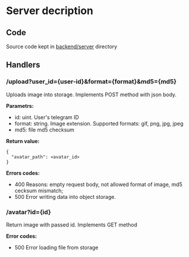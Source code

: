 # Server decription
## Code
Source code kept in [backend/server](../backend/mds) directory

## Handlers

### /upload?user_id={user-id}&format={format}&md5={md5}

Uploads image into storage. Implements POST method with json body.

**Parametrs:**
- id: uint. User's telegram ID
- format: string. Image extension. Supported formats: gif, png, jpg, jpeg
- md5: file md5 checksum

**Return value:**
```
{
  "avatar_path": <avatar_id>
}
```

**Errors codes:**
* 400 Reasons: empty request body, not allowed format of image, md5 cecksum mismatch;
* 500 Error writing data into object storage.

### /avatar?id={id}

Return image with passed id. Implements GET method

**Error codes:**
* 500 Error loading file from storage
